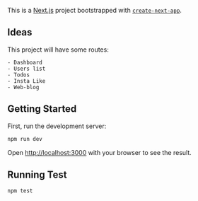 This is a [Next.js](https://nextjs.org/) project bootstrapped with [`create-next-app`](https://github.com/vercel/next.js/tree/canary/packages/create-next-app).
## Ideas

This project will have some routes:

    - Dashboard
    - Users list
    - Todos
    - Insta Like
    - Web-blog

## Getting Started

First, run the development server:

```bash
npm run dev
```

Open [http://localhost:3000](http://localhost:3000) with your browser to see the result.



## Running Test

```bash
npm test
```
